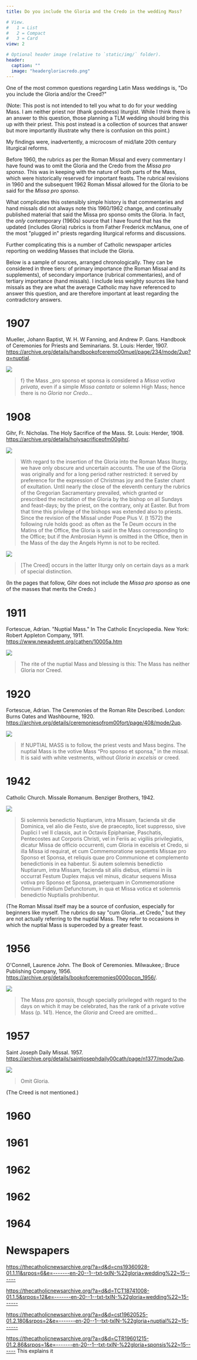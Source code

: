 ```yaml
---
title: Do you include the Gloria and the Credo in the wedding Mass? 

# View.
#   1 = List
#   2 = Compact
#   3 = Card
view: 2

# Optional header image (relative to `static/img/` folder).
header:
  caption: ""
  image: "headergloriacredo.png"
---
```


One of the most common questions regarding Latin Mass weddings is, "Do you include the Gloria and/or the Creed?" 

(Note: This post is not intended to tell you what to do for your wedding Mass. I am neither priest nor (thank goodness) liturgist. While I think there is an answer to this question, those planning a TLM wedding should bring this up with their priest. This post instead is a collection of sources that answer but more importantly illustrate why there is confusion on this point.) 

My findings were, inadvertently, a microcosm of mid/late 20th century liturgical reforms. 

Before 1960, the rubrics as per the Roman Missal and every commentary I have found was to omit the Gloria and the Credo from the _Missa pro sponso_. This was in keeping with the nature of both parts of the Mass, which were historically reserved for important feasts. The rubrical revisions in 1960 and the subsequent 1962 Roman Missal allowed for the Gloria to be said for the _Missa pro sponso_. 

What complicates this ostensibly simple history is that commentaries and hand missals did not always note this 1960/1962 change, and continually published material that said the Missa pro sponso omits the Gloria. In fact, the _only_ contemporary (1960s) source that I have found that has the updated (includes Gloria) rubrics is from Father Frederick mcManus, one of the most "plugged in" priests regarding liturgical reforms and discussions. 

Further complicating this is a number of Catholic newspaper articles reporting on wedding Masses that include the Gloria. 

Below is a sample of sources, arranged chronologically. They can be considered in three tiers: of primary importance (the Roman Missal and its supplements), of secondary importance (rubrical commentaries), and of tertiary importance (hand missals). I include less weighty sources like hand missals as they are what the average Catholic may have referenced to answer this question, and are therefore important at least regarding the contradictory answers. 

# 1907 

Mueller, Johann Baptist, W. H. W Fanning, and Andrew P. Gans. Handbook of Ceremonies for Priests and Seminarians. St. Louis: Herder, 1907. https://archive.org/details/handbookofceremo00muel/page/234/mode/2up?q=nuptial.

![](/uploads/gloriacredo/1907.png)

> f} the Mass _pro sponso et sponsa is considered a _Missa votiva privata_, even if a simple _Missa cantata_ or solemn High Mass; hence there is no _Gloria_ nor _Credo_...

# 1908

Gihr, Fr. Nicholas. The Holy Sacrifice of the Mass. St. Louis: Herder, 1908. https://archive.org/details/holysacrificeofm00gihr/.

![](/uploads/gloriacredo/1908a.png)

> With regard to the insertion of the Gloria into the Roman Mass liturgy, we have only obscure and uncertain accounts. The use of the Gloria was originally and for a long period rather restricted: it served by preference for the expression of Christmas joy and the Easter chant of exultation. Until nearly the close of the eleventh century the rubrics of the Gregorian Sacramentary prevailed, which granted or prescribed the recitation of the Gloria by the bishop on all Sundays and feast-days; by the priest, on the contrary, only at Easter. But from that time this privilege of the bishops was extended also to priests. Since the revision of the Missal under Pope Pius V. (t 1572) the following rule holds good: as often as the Te Deum occurs in the Matins of the Office, the Gloria is said in the Mass corresponding to the Office; but if the Ambrosian Hymn is omitted in the Office, then in the Mass of the day the Angels Hymn is not to be recited. 

![](/uploads/gloriacredo/1908b.png)

> [The Creed] occurs in the latter liturgy only on certain days as a mark of special distinction.

(In the pages that follow, Gihr does not include the _Missa pro sponso_ as one of the masses that merits the Credo.)

# 1911

Fortescue, Adrian. "Nuptial Mass." In The Catholic Encyclopedia. New York: Robert Appleton Company, 1911. https://www.newadvent.org/cathen/10005a.htm 

![](/uploads/gloriacredo/1911.png)

> The rite of the nuptial Mass and blessing is this: The Mass has neither Gloria nor Creed. 

# 1920

Fortescue, Adrian. The Ceremonies of the Roman Rite Described. London: Burns Oates and Washbourne, 1920. https://archive.org/details/ceremoniesofrom00fort/page/408/mode/2up.

![](/uploads/gloriacredo/1920.png)

> If NUPTIAL MASS is to follow, the priest vests and Mass begins. The nuptial Mass is the votive Mass “Pro sponso et sponsa,” in the missal. It is said with white vestments, without _Gloria in excelsis_ or creed. 

# 1942

Catholic Church. Missale Romanum. Benziger Brothers, 1942.

![](/uploads/gloriacredo/1942.png)

> Si solemnis benedictio Nuptiarum, intra Missam, facienda sit die Dominica, vel alio die Festo, sive de praecepto, licet suppresso, sive Duplici I vel II classis, aut in Octavis Epiphaniae, Paschatis, Pentecostes aut Corporis Christi, vel in Feriis ac vigiliis privilegiatis, dicatur Missa de officio occurrenti, cum Gloria in excelsis et Credo, si illa Missa id requirat, et cum Commemoratione sequentis Missae pro Sponso et Sponsa, et reliquis quae pro Communione et complemento benedictionis in ea habentur. Si autem solemnis benedictio Nuptiarum, intra Missam, facienda sit aliis diebus, etiamsi in iis occurrat Festum Duplex majus vel minus, dicatur sequens Missa votiva pro Sponso et Sponsa, praeterquam in Commemoratione Omnium Fidelium Defunctorum, in qua et Missa votica et solemnis benedictio Nuptialis prohibentur. 

(The Roman Missal itself may be a source of confusion, especially for beginners like myself. The rubrics do say "cum Gloria...et Credo," but they are not actually referring to the nuptial Mass. They refer to occasions in which the nuptial Mass is superceded by a greater feast.

# 1956

O'Connell, Laurence John. The Book of Ceremonies. Milwaukee,: Bruce Publishing Company, 1956. https://archive.org/details/bookofceremonies0000ocon_1956/.

![](/uploads/gloriacredo/1956.png)

> The Mass _pro sponsis_, though specially privileged with regard to the days on which it may be celebrated, has the rank of a private votive Mass (p. 141). Hence, the _Gloria_ and Creed are omitted...

# 1957

Saint Joseph Daily Missal. 1957. https://archive.org/details/saintjosephdaily00cath/page/n1377/mode/2up.

![](/uploads/gloriacredo/1957.png)

> Omit Gloria.

(The Creed is not mentioned.) 

# 1960

# 1961

# 1962

# 1962

# 1964

# Newspapers

https://thecatholicnewsarchive.org/?a=d&d=cns19360928-01.1.11&srpos=6&e=-------en-20--1--txt-txIN-%22gloria+wedding%22~15------

https://thecatholicnewsarchive.org/?a=d&d=TCT18741008-01.1.5&srpos=12&e=-------en-20--1--txt-txIN-%22gloria+wedding%22~15------

https://thecatholicnewsarchive.org/?a=d&d=cst19620525-01.2.180&srpos=2&e=-------en-20--1--txt-txIN-%22gloria+nuptial%22~15------

https://thecatholicnewsarchive.org/?a=d&d=CTR19601215-01.2.86&srpos=1&e=-------en-20--1--txt-txIN-%22gloria+sponsis%22~15------
This explains it 

